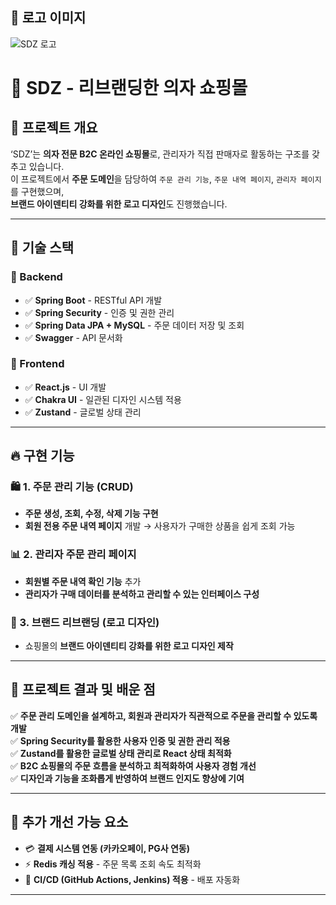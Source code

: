 ## 📸 로고 이미지

![SDZ 로고](https://raw.githubusercontent.com/jjungEj/sdz_backproject/main/src/logo.png)


# 🛒 SDZ - 리브랜딩한 의자 쇼핑몰
## 📌 프로젝트 개요

‘SDZ’는 **의자 전문 B2C 온라인 쇼핑몰**로, 관리자가 직접 판매자로 활동하는 구조를 갖추고 있습니다.  
이 프로젝트에서 **주문 도메인**을 담당하여 `주문 관리 기능`, `주문 내역 페이지`, `관리자 페이지`를 구현했으며,  
**브랜드 아이덴티티 강화를 위한 로고 디자인**도 진행했습니다.

---

## 🚀 기술 스택

### 🔹 Backend
- ✅ **Spring Boot** - RESTful API 개발
- ✅ **Spring Security** - 인증 및 권한 관리
- ✅ **Spring Data JPA + MySQL** - 주문 데이터 저장 및 조회
- ✅ **Swagger** - API 문서화

### 🔹 Frontend
- ✅ **React.js** - UI 개발
- ✅ **Chakra UI** - 일관된 디자인 시스템 적용
- ✅ **Zustand** - 글로벌 상태 관리

---

## 🔥 구현 기능

### 🛍️ 1. 주문 관리 기능 (CRUD)
- **주문 생성, 조회, 수정, 삭제 기능 구현**
- **회원 전용 주문 내역 페이지** 개발 → 사용자가 구매한 상품을 쉽게 조회 가능

### 📊 2. 관리자 주문 관리 페이지
- **회원별 주문 내역 확인 기능** 추가
- **관리자가 구매 데이터를 분석하고 관리할 수 있는 인터페이스 구성**

### 🎨 3. 브랜드 리브랜딩 (로고 디자인)
- 쇼핑몰의 **브랜드 아이덴티티 강화를 위한 로고 디자인 제작**

---

## 🎯 프로젝트 결과 및 배운 점

✅ **주문 관리 도메인을 설계하고, 회원과 관리자가 직관적으로 주문을 관리할 수 있도록 개발**  
✅ **Spring Security를 활용한 사용자 인증 및 권한 관리 적용**  
✅ **Zustand를 활용한 글로벌 상태 관리로 React 상태 최적화**  
✅ **B2C 쇼핑몰의 주문 흐름을 분석하고 최적화하여 사용자 경험 개선**  
✅ **디자인과 기능을 조화롭게 반영하여 브랜드 인지도 향상에 기여**  

---

## 🚀 추가 개선 가능 요소

- 💳 **결제 시스템 연동 (카카오페이, PG사 연동)**
- ⚡ **Redis 캐싱 적용** - 주문 목록 조회 속도 최적화
- 🔄 **CI/CD (GitHub Actions, Jenkins) 적용** - 배포 자동화

---






